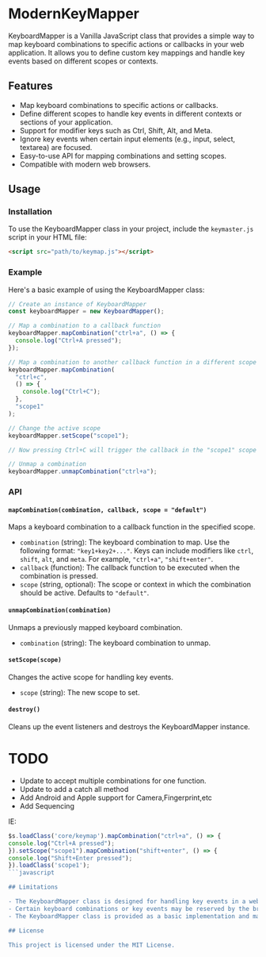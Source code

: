 # ModernKeyMapper

KeyboardMapper is a Vanilla JavaScript class that provides a simple way to map keyboard combinations to specific actions or callbacks in your web application. It allows you to define custom key mappings and handle key events based on different scopes or contexts.

## Features

- Map keyboard combinations to specific actions or callbacks.
- Define different scopes to handle key events in different contexts or sections of your application.
- Support for modifier keys such as Ctrl, Shift, Alt, and Meta.
- Ignore key events when certain input elements (e.g., input, select, textarea) are focused.
- Easy-to-use API for mapping combinations and setting scopes.
- Compatible with modern web browsers.

## Usage

### Installation

To use the KeyboardMapper class in your project, include the `keymaster.js` script in your HTML file:

```html
<script src="path/to/keymap.js"></script>
```

### Example

Here's a basic example of using the KeyboardMapper class:

```javascript
// Create an instance of KeyboardMapper
const keyboardMapper = new KeyboardMapper();

// Map a combination to a callback function
keyboardMapper.mapCombination("ctrl+a", () => {
  console.log("Ctrl+A pressed");
});

// Map a combination to another callback function in a different scope
keyboardMapper.mapCombination(
  "ctrl+c",
  () => {
    console.log("Ctrl+C");
  },
  "scope1"
);

// Change the active scope
keyboardMapper.setScope("scope1");

// Now pressing Ctrl+C will trigger the callback in the "scope1" scope

// Unmap a combination
keyboardMapper.unmapCombination("ctrl+a");
```

### API

#### `mapCombination(combination, callback, scope = "default")`

Maps a keyboard combination to a callback function in the specified scope.

- `combination` (string): The keyboard combination to map. Use the following format: `"key1+key2+..."`. Keys can include modifiers like `ctrl`, `shift`, `alt`, and `meta`. For example, `"ctrl+a"`, `"shift+enter"`.
- `callback` (function): The callback function to be executed when the combination is pressed.
- `scope` (string, optional): The scope or context in which the combination should be active. Defaults to `"default"`.

#### `unmapCombination(combination)`

Unmaps a previously mapped keyboard combination.

- `combination` (string): The keyboard combination to unmap.

#### `setScope(scope)`

Changes the active scope for handling key events.

- `scope` (string): The new scope to set.

#### `destroy()`

Cleans up the event listeners and destroys the KeyboardMapper instance.

# TODO

- Update to accept multiple combinations for one function.
- Update to add a catch all method
- Add Android and Apple support for Camera,Fingerprint,etc
- Add Sequencing


IE:

````javascript
$s.loadClass('core/keymap').mapCombination("ctrl+a", () => {
console.log("Ctrl+A pressed");
}).setScope("scope1").mapCombination("shift+enter", () => {
console.log("Shift+Enter pressed");
}).loadClass('scope1');
```javascript

## Limitations

- The KeyboardMapper class is designed for handling key events in a web browser environment and may not work with non-browser JavaScript environments.
- Certain keyboard combinations or key events may be reserved by the browser and cannot be mapped or captured.
- The KeyboardMapper class is provided as a basic implementation and may not cover all use cases or advanced features. Customizations or modifications may be required based on specific requirements.

## License

This project is licensed under the MIT License.
````
